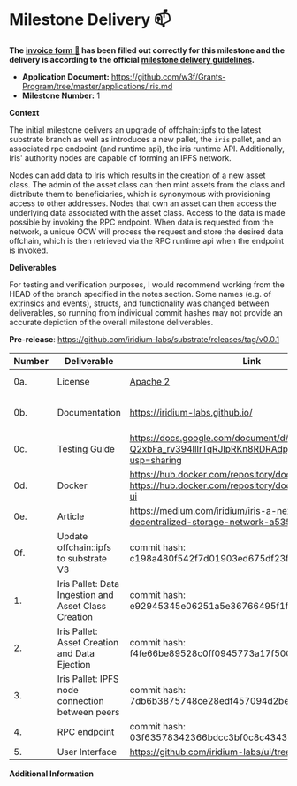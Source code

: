 # Milestone Delivery :mailbox:

**The [invoice form :pencil:](https://docs.google.com/forms/d/e/1FAIpQLSfmNYaoCgrxyhzgoKQ0ynQvnNRoTmgApz9NrMp-hd8mhIiO0A/viewform) has been filled out correctly for this milestone and the delivery is according to the official [milestone delivery guidelines](https://github.com/w3f/Grants-Program/blob/master/docs/milestone-deliverables-guidelines.md).**

- **Application Document:** https://github.com/w3f/Grants-Program/tree/master/applications/iris.md
- **Milestone Number:** 1

**Context**

The initial milestone delivers an upgrade of offchain::ipfs to the latest substrate branch as well as introduces a new pallet, the `iris` pallet, and an associated rpc endpoint (and runtime api), the iris runtime API. Additionally, Iris' authority nodes are capable of forming an IPFS network.

Nodes can add data to Iris which results in the creation of a new asset class. The admin of the asset class can then mint assets from the class and distribute them to beneficiaries, which is synonymous with provisioning access to other addresses. Nodes that own an asset can then access the underlying data associated with the asset class. Access to the data is made possible by invoking the RPC endpoint. When data is requested from the network, a unique OCW will process the request and store the desired data offchain, which is then retrieved via the RPC runtime api when the endpoint is invoked.

**Deliverables**

For testing and verification purposes, I would recommend working from the HEAD of the branch specified in the notes section. Some names (e.g. of extrinsics and events), structs, and functionality was changed between deliverables, so running from individual commit hashes may not provide an accurate depiction of the overall milestone deliverables.

**Pre-release**: https://github.com/iridium-labs/substrate/releases/tag/v0.0.1

| Number | Deliverable                                          | Link                                                                                                                   | Notes                                                                    |
| ------ | ---------------------------------------------------- | ---------------------------------------------------------------------------------------------------------------------- | ------------------------------------------------------------------------ |
| 0a.    | License                                              | [Apache 2](https://github.com/iridium-labs/substrate/blob/master/LICENSE-APACHE2)                                      | No change to licenses used in Substrate                                  |
| 0b.    | Documentation                                        | https://iridium-labs.github.io/                                                                                        | The mdbook source is found at: https://github.com/iridium-labs/iris-docs |
| 0c.    | Testing Guide                                        | https://docs.google.com/document/d/1p_qy-Q2xbFa_rv394llIrTqRJIpRKn8RDRAdpjKTF2Y/edit?usp=sharing                       |                                                                          |
| 0d.    | Docker                                               | https://hub.docker.com/repository/docker/iridiumlabs/iris https://hub.docker.com/repository/docker/iridiumlabs/iris-ui |                                                                          |
| 0e.    | Article                                              | https://medium.com/iridium/iris-a-next-gen-decentralized-storage-network-a53562c27de2                                  |                                                                          |
| 0f.    | Update offchain::ipfs to substrate V3                | commit hash: c198a480f542f7d01903ed675df23f8d700bcaa7                                                                  | https://github.com/iridium-labs/substrate/tree/iris_milestone_1          |
| 1.     | Iris Pallet: Data Ingestion and Asset Class Creation | commit hash: e92945345e06251a5e36766495f1faeba2830cef                                                                  | https://github.com/iridium-labs/substrate/tree/iris_milestone_1          |
| 2.     | Iris Pallet: Asset Creation and Data Ejection        | commit hash: f4fe66be89528c0ff0945773a17f500797ad38b5                                                                  | https://github.com/iridium-labs/substrate/tree/iris_milestone_1          |
| 3.     | Iris Pallet: IPFS node connection between peers      | commit hash: 7db6b3875748ce28edf457094d2be6dee0058027                                                                  | https://github.com/iridium-labs/substrate/tree/iris_milestone_1          |
| 4.     | RPC endpoint                                         | commit hash: 03f63578342366bdcc3bf0c8c4343b31241f001f                                                                  | https://github.com/iridium-labs/substrate/tree/iris_milestone_1          |
| 5.     | User Interface                                       | https://github.com/iridium-labs/ui/tree/iris_milestone_1                                                               |                                                                          |

**Additional Information**
